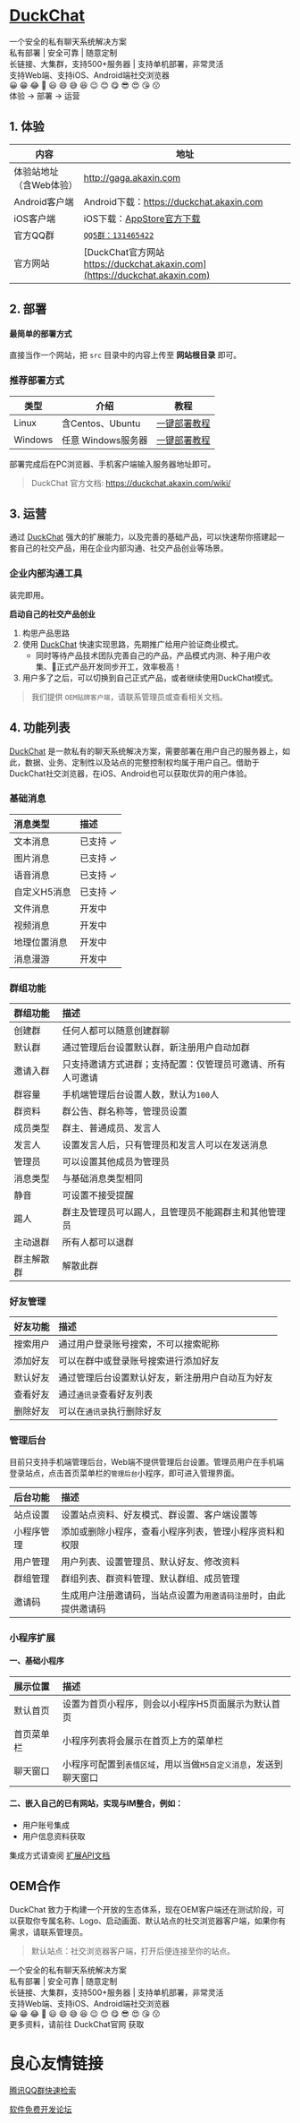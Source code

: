 # [DuckChat](https://duckchat.akaxin.com)
 
  一个安全的私有聊天系统解决方案   
  私有部署 | 安全可靠 | 随意定制  
  长链接、大集群，支持500+服务器  |  支持单机部署，非常灵活  
  支持Web端、支持iOS、Android端社交浏览器  
 😀 😁 😂 🤣 😃 😄 😅 😆 😉 😊 😋 😎 😍 😘 😗  
   体验 -> 部署 -> 运营  

 

## 1. 体验


|内容|地址|
|--|--|
|体验站地址（含Web体验）|http://gaga.akaxin.com|
|Android客户端|Android下载：https://duckchat.akaxin.com|
|iOS客户端|iOS下载：[AppStore官方下载 ](https://itunes.apple.com/cn/app/duckchat/id1434153512?l=en&mt=8)|
|官方QQ群|[`QQ5群：131465422`](https://jq.qq.com/?_wv=1027&k=5z7aEG7)|
|官方网站|[DuckChat官方网站 https://duckchat.akaxin.com](https://duckchat.akaxin.com)|




 

## 2. 部署

#### 最简单的部署方式

直接当作一个网站，把 `src` 目录中的内容上传至 **网站根目录** 即可。

### 推荐部署方式

|类型|介绍|教程|
|--|--|--|
|Linux|	含Centos、Ubuntu|[一键部署教程](https://duckchat.akaxin.com/wiki/server/docker.md)|
|Windows|	任意 Windows服务器|[一键部署教程](https://duckchat.akaxin.com/wiki/server/windowsInstall.md)|

部署完成后在PC浏览器、手机客户端输入服务器地址即可。

> DuckChat 官方文档: https://duckchat.akaxin.com/wiki/

 

## 3. 运营

通过 [DuckChat](https://duckchat.akaxin.com) 强大的扩展能力，以及完善的基础产品，可以快速帮你搭建起一套自己的社交产品，用在企业内部沟通、社交产品创业等场景。

### 企业内部沟通工具

装完即用。

**启动自己的社交产品创业**

1. 构思产品思路
2. 使用 [DuckChat](https://duckchat.akaxin.com) 快速实现思路，先期推广给用户验证商业模式。
    - 同时等待产品技术团队完善自己的产品，产品模式内测、种子用户收集、正式产品开发同步开工，效率极高！
3. 用户多了之后，可以切换到自己正式产品，或者继续使用DuckChat模式。

> 我们提供 `OEM贴牌客户端`，请联系管理员或查看相关文档。

 

## 4. 功能列表

[DuckChat](https://duckchat.akaxin.com) 是一款私有的聊天系统解决方案，需要部署在用户自己的服务器上，如此，数据、业务、定制性以及站点的完整控制权均属于用户自己。借助于DuckChat社交浏览器，在iOS、Android也可以获取优异的用户体验。

### 基础消息
| 消息类型 | 描述 |
|:------------- |:--------------- |
| 文本消息	| 已支持 ✓ |
| 图片消息	| 已支持 ✓ |
| 语音消息	| 已支持 ✓ |
| 自定义H5消息 | 已支持 ✓ |
| 文件消息	| 开发中 |
| 视频消息	| 开发中 |
| 地理位置消息 | 开发中 |
| 消息漫游 | 开发中 |

### 群组功能

| 群组功能 | 描述 |
|:------------- |:--------------- |
| 创建群	| 任何人都可以随意创建群聊 |
| 默认群	| 通过管理后台设置默认群，新注册用户自动加群 |	
| 邀请入群	| 只支持邀请方式进群；支持配置：仅管理员可邀请、所有人可邀请 |
| 群容量	| 手机端管理后台设置人数，默认为`100`人 |
| 群资料	| 群公告、群名称等，管理员设置 |
| 成员类型	| 群主、普通成员、发言人 |
| 发言人	| 设置发言人后，只有管理员和发言人可以在发送消息 |
| 管理员	| 可以设置其他成员为管理员 |
| 消息类型	| 与基础消息类型相同 |
| 静音	| 可设置不接受提醒 |
| 踢人	| 群主及管理员可以踢人，且管理员不能踢群主和其他管理员 |
| 主动退群	| 所有人都可以退群 |
| 群主解散群	| 解散此群 |	

### 好友管理

| 好友功能 | 描述 |
|:------------- |:--------------- |
| 搜索用户	| 通过用户登录账号搜索，不可以搜索昵称 |
| 添加好友	| 可以在群中或登录账号搜索进行添加好友 | 
| 默认好友	| 通过管理后台设置默认好友，新注册用户自动互为好友 | 
| 查看好友	| 通过`通讯录`查看好友列表 |
| 删除好友	| 可以在`通讯录`执行删除好友 |

### 管理后台

目前只支持手机端管理后台，Web端不提供管理后台设置。管理员用户在手机端登录站点，点击首页菜单栏的`管理后台`小程序，即可进入管理界面。

| 后台功能 | 描述 |
|:------------- |:--------------- |
| 站点设置	| 设置站点资料、好友模式、群设置、客户端设置等 |
| 小程序管理	| 添加或删除小程序，查看小程序列表，管理小程序资料和权限 | 
| 用户管理	| 用户列表、设置管理员、默认好友、修改资料 | 
| 群组管理	| 群组列表、群资料管理、默认群组、成员管理 |
| 邀请码	| 生成用户注册邀请码，当站点设置为`用邀请码注册`时，由此提供邀请码 |

### 小程序扩展

#### 一、基础小程序

| 展示位置 | 描述 |
|:------------- |:--------------- |
| 默认首页 | 设置为首页小程序，则会以小程序H5页面展示为默认首页 |
| 首页菜单栏 | 小程序列表将会展示在首页上方的菜单栏 |
| 聊天窗口 | 小程序可配置到`表情区域`，用以当做`H5自定义消息`，发送到聊天窗口 |

#### 二、嵌入自己的已有网站，实现与IM整合，例如：

* 用户账号集成
* 用户信息资料获取

集成方式请查阅 [扩展API文档](https://duckchat.akaxin.com/wiki/plugin/)

## OEM合作

DuckChat 致力于构建一个开放的生态体系，现在OEM客户端还在测试阶段，可以获取你专属名称、Logo、启动画面、默认站点的社交浏览器客户端，如果你有需求，请联系管理员。

> 默认站点：社交浏览器客户端，打开后便连接至你的站点。

 
 

 
  一个安全的私有聊天系统解决方案   
  私有部署 | 安全可靠 | 随意定制  
  长链接、大集群，支持500+服务器  |  支持单机部署，非常灵活  
  支持Web端、支持iOS、Android端社交浏览器  
 😀 😁 😂 🤣 😃 😄 😅 😆 😉 😊 😋 😎 😍 😘 😗  
 更多资料，请前往  DuckChat官网  获取  


 # 良心友情链接

[腾讯QQ群快速检索](http://u.720life.cn/s/8cf73f7c)

[软件免费开发论坛](http://u.720life.cn/s/bbb01dc0)